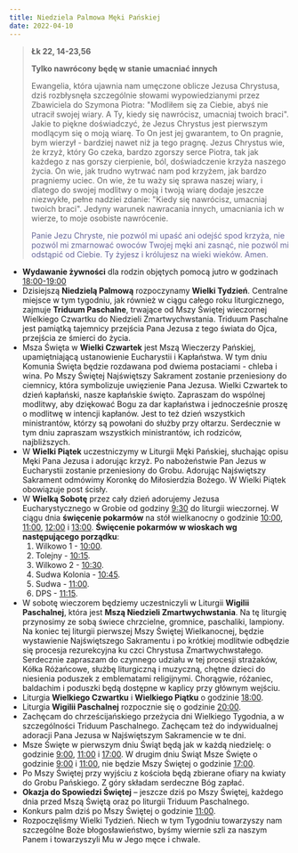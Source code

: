 ```yaml
---
title: Niedziela Palmowa Męki Pańskiej
date: 2022-04-10
---
```


> **Łk 22, 14-23,56**
>
> **Tylko nawrócony będę w stanie umacniać innych**
>
> Ewangelia, która ujawnia nam umęczone oblicze Jezusa Chrystusa, dziś rozbłysnęła szczególnie słowami wypowiedzianymi przez Zbawiciela do Szymona Piotra: "Modliłem się za Ciebie, abyś nie utracił swojej wiary. A Ty, kiedy się nawrócisz, umacniaj twoich braci". Jakie to piękne doświadczyć, że Jezus Chrystus jest pierwszym modlącym się o moją wiarę. To On jest jej gwarantem, to On pragnie, bym wierzył - bardziej nawet niż ja tego pragnę. Jezus Chrystus wie, że krzyż, który Go czeka, bardzo zgorszy serce Piotra, tak jak każdego z nas gorszy cierpienie, ból, doświadczenie krzyża naszego życia. On wie, jak trudno wytrwać nam pod krzyżem, jak bardzo pragniemy uciec. On wie, że tu waży się sprawa naszej wiary, i dlatego do swojej modlitwy o moją i twoją wiarę dodaje jeszcze niezwykłe, pełne nadziei zdanie: "Kiedy się nawrócisz, umacniaj twoich braci". Jedyny warunek nawracania innych, umacniania ich w wierze, to moje osobiste nawrócenie.
>
> <span style="color: #666699;"> Panie Jezu Chryste, nie pozwól mi upaść ani odejść spod krzyża, nie pozwól mi zmarnować owoców Twojej męki ani zasnąć, nie pozwól mi odstąpić od Ciebie. Ty żyjesz i królujesz na wieki wieków. Amen.
> &nbsp;

- **Wydawanie żywności** dla rodzin objętych pomocą jutro w godzinach <u>18:00-19:00</u>
- Dzisiejszą **Niedzielą Palmową** rozpoczynamy **Wielki Tydzień**. Centralne miejsce w tym tygodniu, jak również w ciągu całego roku liturgicznego, zajmuje **Triduum Paschalne**, trwające od Mszy Świętej wieczornej Wielkiego Czwartku do Niedzieli Zmartwychwstania. Triduum Paschalne jest pamiątką tajemnicy przejścia Pana Jezusa z tego świata do Ojca, przejścia ze śmierci do życia.
- Msza Święta w **Wielki Czwartek** jest Mszą Wieczerzy Pańskiej, upamiętniającą ustanowienie Eucharystii i Kapłaństwa. W tym dniu Komunia Święta będzie rozdawana pod dwiema postaciami - chleba i wina. Po Mszy Świętej Najświętszy Sakrament zostanie przeniesiony do ciemnicy, która symbolizuje uwięzienie Pana Jezusa. Wielki Czwartek to dzień kapłański, nasze kapłańskie święto. Zapraszam do wspólnej modlitwy, aby dziękować Bogu za dar kapłaństwa i jednocześnie proszę o modlitwę w intencji kapłanów. Jest to też dzień wszystkich ministrantów, którzy są powołani do służby przy ołtarzu. Serdecznie w tym dniu zapraszam wszystkich ministrantów, ich rodziców, najbliższych.
- W **Wielki Piątek** uczestniczymy w Liturgii Męki Pańskiej, słuchając opisu Męki Pana Jezusa i adorując krzyż. Po nabożeństwie Pan Jezus w Eucharystii zostanie przeniesiony do Grobu. Adorując Najświętszy Sakrament odmówimy Koronkę do Miłosierdzia Bożego. W Wielki Piątek obowiązuje post ścisły.
- W **Wielką Sobotę** przez cały dzień adorujemy Jezusa Eucharystycznego w Grobie od godziny <u>9:30</u> do liturgii wieczornej. W ciągu dnia **święcenie pokarmów** na stół wielkanocny o godzinie <u>10:00</u>, <u>11:00</u>, <u>12:00</u> i <u>13:00</u>. **Święcenie pokarmów w wioskach wg następującego porządku**:
  1. Wilkowo 1 - <u>10:00</u>.
  2. Tolejny - <u>10:15</u>.
  3. Wilkowo 2 - <u>10:30</u>.
  4. Sudwa Kolonia - <u>10:45</u>.
  5. Sudwa - <u>11:00</u>.
  6. DPS - <u>11:15</u>.
- W sobotę wieczorem będziemy uczestniczyli w Liturgii **Wigilii Paschalnej**, która jest **Mszą Niedzieli Zmartwychwstania**. Na tę liturgię przynosimy ze sobą świece chrzcielne, gromnice, paschaliki, lampiony. Na koniec tej liturgii pierwszej Mszy Świętej Wielkanocnej, będzie wystawienie Najświętszego Sakramentu i po krótkiej modlitwie odbędzie się procesja rezurekcyjna ku czci Chrystusa Zmartwychwstałego. Serdecznie zapraszam do czynnego udziału w tej procesji strażaków, Kółka Różańcowe, służbę liturgiczną i muzyczną, chętne dzieci do niesienia poduszek z emblematami religijnymi. Chorągwie, różaniec, baldachim i poduszki będą dostępne w kaplicy przy głównym wejściu.
- Liturgia **Wielkiego Czwartku** i **Wielkiego Piątku** o godzinie <u>18:00</u>.
- Liturgia **Wigilii Paschalnej** rozpocznie się o godzinie <u>20:00</u>.
- Zachęcam do chrześcijańskiego przeżycia dni Wielkiego Tygodnia, a w szczególności Triduum Paschalnego. Zachęcam też do indywidualnej adoracji Pana Jezusa w Najświętszym Sakramencie w te dni.
- Msze Święte w pierwszym dniu Świąt będą jak w każdą niedzielę: o godzinie <u>9:00</u>, <u>11:00</u> i <u>17:00</u>. W drugim dniu Świąt Msze Święte o godzinie <u>9:00</u> i <u>11:00</u>, nie będzie Mszy Świętej o godzinie <u>17:00</u>.
- Po Mszy Świętej przy wyjściu z kościoła będą zbierane ofiary na kwiaty do Grobu Pańskiego. Z góry składam serdeczne Bóg zapłać.
- **Okazja do Spowiedzi Świętej** – jeszcze dziś po Mszy Świętej, każdego dnia przed Mszą Świętą oraz po liturgii Triduum Paschalnego.
- Konkurs palm dziś po Mszy Świętej o godzinie <u>11:00</u>.
- Rozpoczęliśmy Wielki Tydzień. Niech w tym Tygodniu towarzyszy nam szczególne Boże błogosławieństwo, byśmy wiernie szli za naszym Panem i towarzyszyli Mu w Jego męce i chwale.
